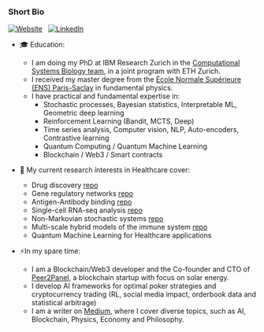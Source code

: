 
### Short Bio
[![Website](https://img.shields.io/badge/Website-success?style=flat&logo=appveyor&logoColor=white&link=https://www.aurelienpelissier.com/)](https://www.aurelienpelissier.com/) &nbsp;
[![LinkedIn](https://img.shields.io/badge/LinkedIn-blue?style=flat&logo=Linkedin&logoColor=white&link=https://www.linkedin.com/in/aurelien-pelissier-24375a13a/)](https://www.linkedin.com/in/aurelien-pelissier-24375a13a/) 

* 🎓  Education:
  * I am doing my PhD at IBM Research Zurich in the [Computational Systems Biology team](https://www.zurich.ibm.com/compsysbio/), in a joint program with ETH Zurich.
  * I received my master degree from the [École Normale Supérieure (ENS) Paris-Saclay](https://en.wikipedia.org/wiki/%C3%89cole_normale_sup%C3%A9rieure_Paris-Saclay) in fundamental physics.
  * I have practical and fundamental expertise in: 
    * Stochastic processes, Bayesian statistics, Interpretable ML, Geometric deep learning
    * Reinforcement Learning (Bandit, MCTS, Deep)
    * Time series analysis, Computer vision, NLP, Auto-encoders, Contrastive learning
    * Quantum Computing / Quantum Machine Learning
    * Blockchain / Web3 / Smart contracts

* 🔭  My current research interests in Healthcare cover:
  * Drug discovery [repo](https://github.com/Aurelien-Pelissier/RA-drug-discovery)
  * Gene regulatory networks [repo](https://github.com/Aurelien-Pelissier/RA-drug-discovery)
  * Antigen-Antibody binding [repo](https://github.com/Aurelien-Pelissier/Ab-binding)
  * Single-cell RNA-seq analysis [repo](https://github.com/Aurelien-Pelissier/cdiversity)
  * Non-Markovian stochastic systems [repo](https://github.com/Aurelien-Pelissier/REGIR)
  * Multi-scale hybrid models of the immune system [repo](https://github.com/Aurelien-Pelissier/Germinal-Center)
  * Quantum Machine Learning for Healthcare applications

* ⚡In my spare time:
  * I am a Blockchain/Web3 developer and the Co-founder and CTO of [Peer2Panel](https://www.peer2panel.com/), a blockchain startup with focus on solar energy.
  * I develop AI frameworks for optimal poker strategies and cryptocurrency trading (RL, social media impact, orderbook data and statistical arbitrage)
  * I am a writer on [Medium](https://aurelien-pelissier.medium.com/), where I cover diverse topics, such as AI, Blockchain, Physics, Economy and Philosophy.


<!--
    [![Medium](https://img.shields.io/badge/Medium-black?style=flat&logo=Medium&logoColor=white&link=https://aurelien-pelissier.medium.com/)](https://aurelien-pelissier.medium.com/)

* 🔭 More generally, my academic skills cover
  * Stochastic processes
  * Bayesian statistics
  * Interpretable ML
  * Deep & Reinforcement learning
  * Computer vision



**Aurelien-Pelissier/Aurelien-Pelissier** is a ✨ _special_ ✨ repository because its `README.md` (this file) appears on your GitHub profile.
The octocat is from here: [#myoctocat](https://myoctocat.com/build-your-octocat/?fbclid=IwAR1rL00Bp6V7lGF_pnqQfda87wqIMGWQ_bH7Ve3HlWKakWcZ-Y7-t3UCnig)
Here are some ideas to get you started:

- 🔭 I’m currently working on ...
- 🌱 I’m currently learning ...
- 👯 I’m looking to collaborate on ...
- 🤔 I’m looking for help with ...
- 💬 Ask me about ...
- 📫 How to reach me: ...
- 😄 Pronouns: ...
- ⚡ Fun fact: ...
-->

